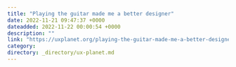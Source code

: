 ```yaml
---
title: "Playing the guitar made me a better designer"
date: 2022-11-21 09:47:37 +0000
dateadded: 2022-11-22 00:00:54 +0000
description: ""
link: "https://uxplanet.org/playing-the-guitar-made-me-a-better-designer-d3a91bfbe2da?source=rss----819cc2aaeee0---4"
category:
directory: _directory/ux-planet.md
---
```

